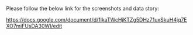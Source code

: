 Please follow the below link for the screenshots and data story:

https://docs.google.com/document/d/1lkaTWcHjKTZg5DHz71uxSkuH4jq7EXO7miFUsDA30WI/edit
